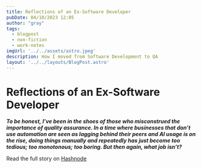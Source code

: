 ```yaml
---
title: Reflections of an Ex-Software Developer
pubDate: 04/10/2023 12:05
author: "gray"
tags:
  - blogpost
  - non-fiction
  - work-notes
imgUrl: '../../assets/astro.jpeg'
description: How I moved from Software Development to QA
layout: '../../layouts/BlogPost.astro'
---
```


# Reflections of an Ex-Software Developer


***To be honest, I’ve been in the shoes of those who misconstrued the importance of quality assurance. In a time where businesses that don’t use automation are seen as lagging behind their peers and AI usage is on the rise, doing things manually and repeatedly has just become too tedious; too monotonous; too boring. But then again, what job isn’t?***


Read the full story on [Hashnode](https://digracesion.hashnode.dev/reflections-of-an-ex-software-developer)
